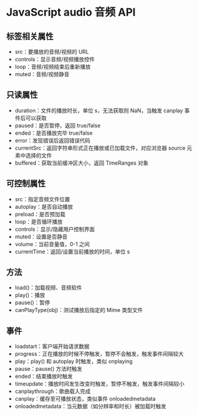 # JavaScript audio 音频 API

## 标签相关属性

- src：要播放的音频/视频的 URL
- controls：显示音频/视频播放控件
- loop：音频/视频结束后重新播放
- muted：音频/视频静音

## 只读属性

- duration：文件的播放时长，单位 s，无法获取则 NaN，当触发 canplay 事件后可以获取
- paused：是否暂停，返回 true/false
- ended：是否播放完毕 true/false
- error：发现错误后返回错误代码
- currentSrc：返回字符串形式正在播放或已加载文件，对应浏览器 source 元素中选择的文件
- buffered：获取当前缓冲区大小，返回 TimeRanges 对象

## 可控制属性

- src：指定音频文件位置
- autoplay：是否自动播放
- preload：是否预加载
- loop：是否循环播放
- controls：显示/隐藏用户控制界面
- muted：设置是否静音
- volume：当前音量值，0-1 之间
- currentTime：返回/设置当前播放的时间，单位 s

## 方法

- load()：加载视频、音频软件
- play()：播放
- pause()：暂停
- canPlayType(obj)：测试播放后指定的 Mime 类型文件

## 事件

- loadstart：客户端开始请求数据
- progress：正在播放的时候不停触发，暂停不会触发，触发事件间隔较大
- play：play() 和 autoplay 时触发，类似 onplaying
- pause：pause() 方法时触发
- ended：结束播放时触发
- timeupdate：播放时间发生改变时触发，暂停不触发，触发事件间隔较小
- canplaythrough：歌曲载入完成
- canplay：缓存至可播放状态，类似事件 onloadedmetadata
- onloadedmetadata：当元数据（如分辨率和时长）被加载时触发

